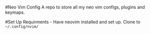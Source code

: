 #Neo Vim Config
A repo to store all my neo vim configs, plugins and keymaps.

#Set Up
Requirments - Have neovim installed and set up. Clone to ```~/.config/nvim/```
